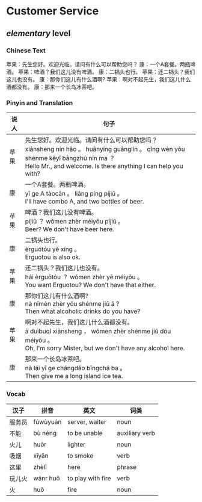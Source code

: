 # Customer Service
## *elementary* level

### Chinese Text
苹果：先生您好。欢迎光临。请问有什么可以帮助您吗？
康：一个A套餐。两瓶啤酒。
苹果：啤酒？我们这儿没有啤酒。
康：二锅头也行。
苹果：还二锅头？我们这儿也没有。
康：那你们这儿有什么酒啊?
苹果：啊对不起先生，我们这儿什么酒都没有。
康：那来一个长岛冰茶吧。

### Pinyin and Translation
|说人|句子|
|----|----|
|苹果|先生您好。欢迎光临。请问有什么可以帮助您吗？<br />xiānsheng nín hǎo 。 huānyíng guānglín 。 qǐng wèn yǒu shénme kěyǐ bāngzhù nín ma ？<br />Hello Mr., and welcome. Is there anything I can help you with?|
|康|一个A套餐。两瓶啤酒。<br />yī ge A tàocān 。 liǎng píng píjiǔ 。<br />I'll have combo A, and two bottles of beer.|
|苹果|啤酒？我们这儿没有啤酒。<br />píjiǔ ？ wǒmen zhèr méiyǒu píjiǔ 。<br />Beer? We don't have beer here.|
|康|二锅头也行。<br />èrguōtóu yě xíng 。<br />Erguotou is also ok.|
|苹果|还二锅头？我们这儿也没有。<br />hái èrguōtóu ？ wǒmen zhèr yě méiyǒu 。<br />You want Erguotou? We don't have that either.|
|康|那你们这儿有什么酒啊?<br />nà nǐmén zhèr yǒu shénme jiǔ ā ?<br />Then what alcoholic drinks do you have?|
|苹果|啊对不起先生，我们这儿什么酒都没有。<br />ā duìbuqǐ xiānsheng ， wǒmen zhèr shénme jiǔ dōu méiyǒu 。<br />Oh, I'm sorry Mister, but we don't have any alcohol here.|
|康|那来一个长岛冰茶吧。<br />nà lái yī ge chángdǎo bīngchá ba 。<br />Then give me a long island ice tea.|
### Vocab
|汉子|拼音|英文|词类|
|----|----|----|----|
|服务员|fúwùyuán|server, waiter|noun|
|不能|bù néng|to be unable|auxiliary verb|
|火儿|huǒr|lighter|noun|
|吸烟|xīyān|to smoke|verb|
|这里|zhèlǐ|here|phrase|
|玩儿火|wánr huǒ|to play with fire|verb|
|火|huǒ|fire|noun|